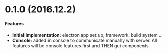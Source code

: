 # 0.1.0 (2016.12.2)

#### Features

- **Initial implementation:** electron app set up, framework, build system ...
- **Console:** added in console to communicate manually with server. All features will be console features first and 
				THEN gui components

